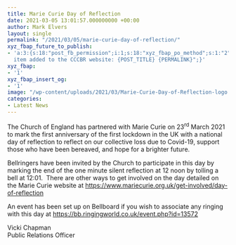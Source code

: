 ```yaml
---
title: Marie Curie Day of Reflection
date: 2021-03-05 13:01:57.000000000 +00:00
author: Mark Elvers
layout: single
permalink: "/2021/03/05/marie-curie-day-of-reflection/"
xyz_fbap_future_to_publish:
- 'a:3:{s:18:"post_fb_permission";i:1;s:18:"xyz_fbap_po_method";s:1:"2";s:16:"xyz_fbap_message";s:62:"News
  item added to the CCCBR website: {POST_TITLE} {PERMALINK}";}'
xyz_fbap:
- '1'
xyz_fbap_insert_og:
- '1'
image: "/wp-content/uploads/2021/03/Marie-Curie-Day-of-Reflection-logo.png"
categories:
- Latest News
---
```

The Church of England has partnered with Marie Curie on 23<sup>rd</sup> March 2021 to mark the first anniversary of the first lockdown in the UK with a national day of reflection to reflect on our collective loss due to Covid-19, support those who have been bereaved, and hope for a brighter future.

Bellringers have been invited by the Church to participate in this day by marking the end of the one minute silent reflection at 12 noon by tolling a bell at 12:01.  There are other ways to get involved on the day detailed on the Marie Curie website at <https://www.mariecurie.org.uk/get-involved/day-of-reflection>

An event has been set up on Bellboard if you wish to associate any ringing with this day at <https://bb.ringingworld.co.uk/event.php?id=13572>

Vicki Chapman  
Public Relations Officer
